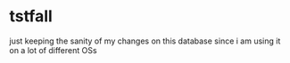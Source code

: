# tstfall
just keeping the sanity of my changes on this database since i am using it on a lot of different OSs

